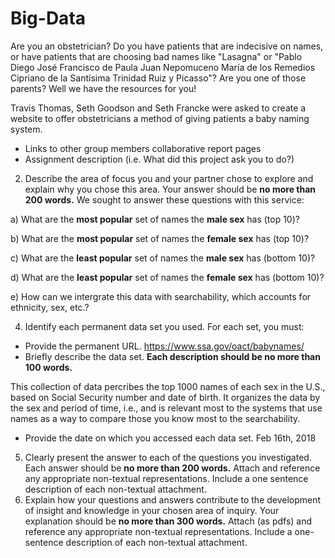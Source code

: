 # Big-Data

Are you an obstetrician? Do you have patients that are indecisive on names, or have patients that are choosing bad names like "Lasagna" or "Pablo Diego José Francisco de Paula Juan Nepomuceno María de los Remedios Cipriano de la Santísima Trinidad Ruiz y Picasso"? Are you one of those parents? Well we have the resources for you!

Travis Thomas, Seth Goodson and Seth Francke were asked to create a website to offer obstetricians a method of giving patients a baby naming system.

  - Links to other group members collaborative report pages
  - Assignment description (i.e. What did this project ask you to do?)
2. Describe the area of focus you and your partner chose to explore and explain why you chose this area. Your answer should be **no more than 200 words.** 
We sought to answer these questions with this service:

  a) What are the **most popular** set of names the **male sex** has (top 10)?
   
  b) What are the **most popular** set of names the **female sex** has (top 10)?
   
  c) What are the **least popular** set of names the **male sex** has (bottom 10)?
   
  d) What are the **least popular** set of names the **female sex** has (bottom 10)?
   
  e) How can we intergrate this data with searchability, which accounts for ethnicity, sex, etc.?

4.	Identify each permanent data set you used. For each set, you must: 
  - Provide the permanent URL.
  https://www.ssa.gov/oact/babynames/
  - Briefly describe the data set. **Each description should be no more than 100 words.**
  
This collection of data percribes the top 1000 names of each sex in the U.S., based on Social Security number and date of birth. It organizes the data by the sex and period of time, i.e., and is relevant most to the systems that use names as a way to compare those you know most to the searchability.
  - Provide the date on which you accessed each data set. 
  Feb 16th, 2018
5.	Clearly present the answer to each of the questions you investigated. Each answer should be **no more than 200 words.** Attach and reference any appropriate non-textual representations. Include a one sentence description of each non-textual attachment. 
6.	Explain how your questions and answers contribute to the development of insight and knowledge in your chosen area of inquiry. Your explanation should be **no more than 300 words.** Attach (as pdfs) and reference any appropriate non-textual representations. Include a one-sentence description of each non-textual attachment.

